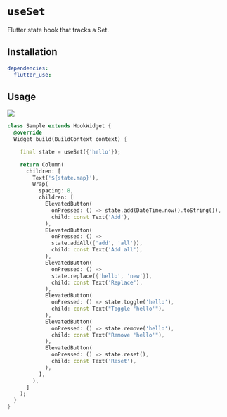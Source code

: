 # `useSet`

Flutter state hook that tracks a Set.

## Installation

```yaml
dependencies:
  flutter_use: 
```

## Usage

[![](https://img.shields.io/badge/demo-%20%20%20%F0%9F%9A%80-green.svg)](https://dartpad.dev/?id=3d1199828a54b19c526a26a6c0021293&null_safety=true)

```dart
class Sample extends HookWidget {
  @override
  Widget build(BuildContext context) {

    final state = useSet({'hello'});

    return Column(
      children: [
        Text('${state.map}'),
        Wrap(
          spacing: 8,
          children: [
            ElevatedButton(
              onPressed: () => state.add(DateTime.now().toString()),
              child: const Text('Add'),
            ),
            ElevatedButton(
              onPressed: () =>
              state.addAll({'add', 'all'}),
              child: const Text('Add all'),
            ),
            ElevatedButton(
              onPressed: () =>
              state.replace({'hello', 'new'}),
              child: const Text('Replace'),
            ),
            ElevatedButton(
              onPressed: () => state.toggle('hello'),
              child: const Text("Toggle 'hello'"),
            ),
            ElevatedButton(
              onPressed: () => state.remove('hello'),
              child: const Text("Remove 'hello'"),
            ),
            ElevatedButton(
              onPressed: () => state.reset(),
              child: const Text('Reset'),
            ),
          ],
        ),
      ]
    );
  }
}
```
